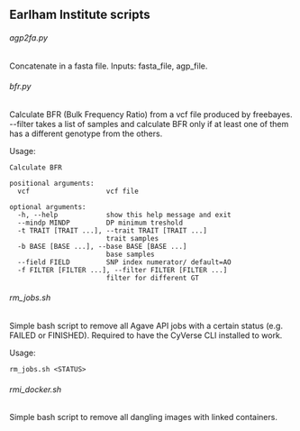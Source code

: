 ## Earlham Institute scripts

###### agp2fa.py

Concatenate in a fasta file.
Inputs: fasta_file, agp_file.

###### bfr.py

Calculate BFR (Bulk Frequency Ratio) from a vcf file produced by freebayes.
--filter takes a list of samples and calculate BFR only if at least one of them has a different genotype from the others.


Usage:

```
Calculate BFR

positional arguments:
  vcf                   vcf file

optional arguments:
  -h, --help            show this help message and exit
  --mindp MINDP         DP minimum treshold
  -t TRAIT [TRAIT ...], --trait TRAIT [TRAIT ...]
                        trait samples
  -b BASE [BASE ...], --base BASE [BASE ...]
                        base samples
  --field FIELD         SNP index numerator/ default=AO
  -f FILTER [FILTER ...], --filter FILTER [FILTER ...]
                        filter for different GT
```

###### rm_jobs.sh

Simple bash script to remove all Agave API jobs with a certain status (e.g. FAILED or FINISHED). Required to have the CyVerse CLI installed to work.

Usage:
```
rm_jobs.sh <STATUS>
```

###### rmi_docker.sh

Simple bash script to remove all dangling images with linked containers.
